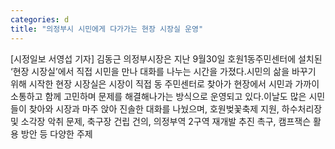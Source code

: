 ```yaml
---
categories: d
title: "의정부시 시민에게 다가가는 현장 시장실 운영"
---
```

[시정일보 서영섭 기자] 김동근 의정부시장은 지난 9월30일 호원1동주민센터에 설치된 ‘현장 시장실’에서 직접 시민을 만나 대화를 나누는 시간을 가졌다.시민의 삶을 바꾸기 위해 시작한 현장 시장실은 시장이 직접 동 주민센터로 찾아가 현장에서 시민과 가까이 소통하고 함께 고민하며 문제를 해결해나가는 방식으로 운영되고 있다.이날도 많은 시민들이 찾아와 시장과 마주 앉아 진솔한 대화를 나눴으며, 호원벚꽃축제 지원, 하수처리장 및 소각장 악취 문제, 축구장 건립 건의, 의정부역 2구역 재개발 추진 촉구, 캠프잭슨 활용 방안 등 다양한 주제